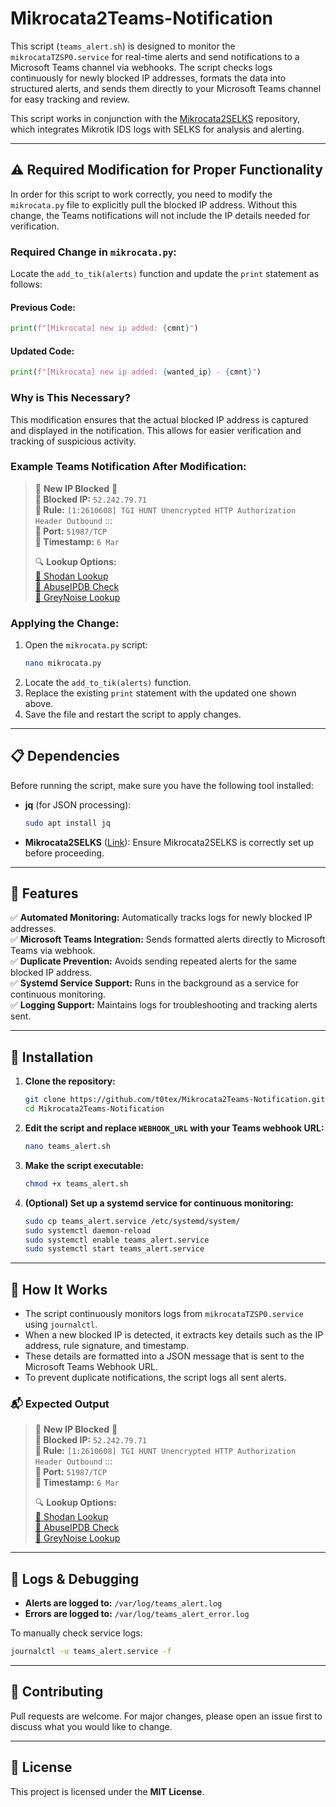 # Mikrocata2Teams-Notification

This script (`teams_alert.sh`) is designed to monitor the `mikrocataTZSP0.service` for real-time alerts and send notifications to a Microsoft Teams channel via webhooks. The script checks logs continuously for newly blocked IP addresses, formats the data into structured alerts, and sends them directly to your Microsoft Teams channel for easy tracking and review.

This script works in conjunction with the [Mikrocata2SELKS](https://github.com/angolo40/mikrocata2selks) repository, which integrates Mikrotik IDS logs with SELKS for analysis and alerting.

---

## ⚠️ Required Modification for Proper Functionality

In order for this script to work correctly, you need to modify the `mikrocata.py` file to explicitly pull the blocked IP address. Without this change, the Teams notifications will not include the IP details needed for verification.

### Required Change in `mikrocata.py`:

Locate the `add_to_tik(alerts)` function and update the `print` statement as follows:

#### Previous Code:
```python
print(f"[Mikrocata] new ip added: {cmnt}")
```

#### Updated Code:
```python
print(f"[Mikrocata] new ip added: {wanted_ip} - {cmnt}")
```

### Why is This Necessary?
This modification ensures that the actual blocked IP address is captured and displayed in the notification. This allows for easier verification and tracking of suspicious activity.

### Example Teams Notification After Modification:

> 🚨 **New IP Blocked** 🚨  
> **🔹 Blocked IP:** `52.242.79.71`  
> **🔹 Rule:** `[1:2610608] TGI HUNT Unencrypted HTTP Authorization Header Outbound` :::  
> **🔹 Port:** `51987/TCP`  
> **🔹 Timestamp:** `6 Mar`  
>  
> 🔍 **Lookup Options:**  
> [🔹 Shodan Lookup](https://www.shodan.io/host/52.242.79.71)  
> [🔹 AbuseIPDB Check](https://www.abuseipdb.com/check/52.242.79.71)  
> [🔹 GreyNoise Lookup](https://viz.greynoise.io/ip/52.242.79.71)

### Applying the Change:

1. Open the `mikrocata.py` script:
   ```bash
   nano mikrocata.py
   ```
2. Locate the `add_to_tik(alerts)` function.
3. Replace the existing `print` statement with the updated one shown above.
4. Save the file and restart the script to apply changes.

---

## 📋 Dependencies

Before running the script, make sure you have the following tool installed:

- **jq** (for JSON processing):
  ```bash
  sudo apt install jq
  ```

- **Mikrocata2SELKS** ([Link](https://github.com/angolo40/mikrocata2selks)):
  Ensure Mikrocata2SELKS is correctly set up before proceeding.

---

## 🚀 Features

✅ **Automated Monitoring:** Automatically tracks logs for newly blocked IP addresses.  
✅ **Microsoft Teams Integration:** Sends formatted alerts directly to Microsoft Teams via webhook.  
✅ **Duplicate Prevention:** Avoids sending repeated alerts for the same blocked IP address.  
✅ **Systemd Service Support:** Runs in the background as a service for continuous monitoring.  
✅ **Logging Support:** Maintains logs for troubleshooting and tracking alerts sent.  

---

## 🔧 Installation

1. **Clone the repository:**
   ```bash
   git clone https://github.com/t0tex/Mikrocata2Teams-Notification.git
   cd Mikrocata2Teams-Notification
   ```

2. **Edit the script and replace `WEBHOOK_URL` with your Teams webhook URL:**
   ```bash
   nano teams_alert.sh
   ```

3. **Make the script executable:**
   ```bash
   chmod +x teams_alert.sh
   ```

4. **(Optional) Set up a systemd service for continuous monitoring:**
   ```bash
   sudo cp teams_alert.service /etc/systemd/system/
   sudo systemctl daemon-reload
   sudo systemctl enable teams_alert.service
   sudo systemctl start teams_alert.service
   ```

---

## 📌 How It Works

- The script continuously monitors logs from `mikrocataTZSP0.service` using `journalctl`.
- When a new blocked IP is detected, it extracts key details such as the IP address, rule signature, and timestamp.
- These details are formatted into a JSON message that is sent to the Microsoft Teams Webhook URL.
- To prevent duplicate notifications, the script logs all sent alerts.

### 📬 Expected Output

> 🚨 **New IP Blocked** 🚨  
> **🔹 Blocked IP:** `52.242.79.71`  
> **🔹 Rule:** `[1:2610608] TGI HUNT Unencrypted HTTP Authorization Header Outbound` :::  
> **🔹 Port:** `51987/TCP`  
> **🔹 Timestamp:** `6 Mar`  
>  
> 🔍 **Lookup Options:**  
> [🔹 Shodan Lookup](https://www.shodan.io/host/52.242.79.71)  
> [🔹 AbuseIPDB Check](https://www.abuseipdb.com/check/52.242.79.71)  
> [🔹 GreyNoise Lookup](https://viz.greynoise.io/ip/52.242.79.71)

---

## 📂 Logs & Debugging

- **Alerts are logged to:** `/var/log/teams_alert.log`  
- **Errors are logged to:** `/var/log/teams_alert_error.log`  

To manually check service logs:
```bash
journalctl -u teams_alert.service -f
```

---

## 🤝 Contributing

Pull requests are welcome. For major changes, please open an issue first to discuss what you would like to change.

---

## 📄 License

This project is licensed under the **MIT License**.
